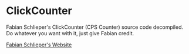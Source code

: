 # ClickCounter
Fabian Schlieper's ClickCounter (CPS Counter) source code decompiled. Do whatever you want with it, just give Fabian credit.

[Fabian Schlieper's Website](https://fabi.me)
